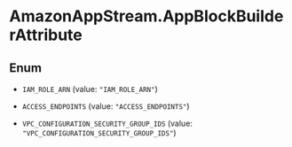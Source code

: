 # AmazonAppStream.AppBlockBuilderAttribute

## Enum


* `IAM_ROLE_ARN` (value: `"IAM_ROLE_ARN"`)

* `ACCESS_ENDPOINTS` (value: `"ACCESS_ENDPOINTS"`)

* `VPC_CONFIGURATION_SECURITY_GROUP_IDS` (value: `"VPC_CONFIGURATION_SECURITY_GROUP_IDS"`)


